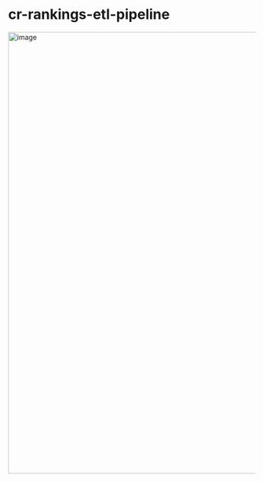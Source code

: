 # cr-rankings-etl-pipeline




<img width="900" alt="image" src="https://github.com/kwoolaid725/cr-rankings-etl-pipeline/assets/107806433/83fd86c9-4890-4bcf-806b-d4bcd521429c">

